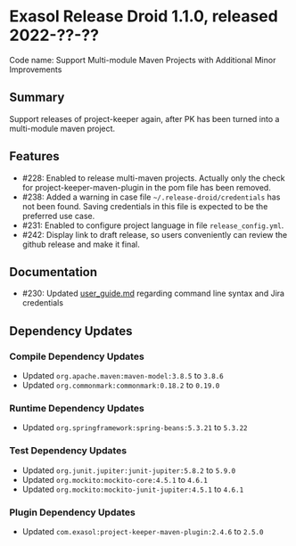 # Exasol Release Droid 1.1.0, released 2022-??-??

Code name: Support Multi-module Maven Projects with Additional Minor Improvements

## Summary

Support releases of project-keeper again, after PK has been turned into a multi-module maven project.

## Features

* #228: Enabled to release multi-maven projects.
Actually only the check for project-keeper-maven-plugin in the pom file has been removed.
* #238: Added a warning in case file `~/.release-droid/credentials` has not been found.
Saving credentials in this file is expected to be the preferred use case.
* #231: Enabled to configure project language in file `release_config.yml`.
* #242: Display link to draft release, so users conveniently can review the github release and make it final.

## Documentation

* #230: Updated [user_guide.md](../user_guide/user_guide.md) regarding command line syntax and Jira credentials

## Dependency Updates

### Compile Dependency Updates

* Updated `org.apache.maven:maven-model:3.8.5` to `3.8.6`
* Updated `org.commonmark:commonmark:0.18.2` to `0.19.0`

### Runtime Dependency Updates

* Updated `org.springframework:spring-beans:5.3.21` to `5.3.22`

### Test Dependency Updates

* Updated `org.junit.jupiter:junit-jupiter:5.8.2` to `5.9.0`
* Updated `org.mockito:mockito-core:4.5.1` to `4.6.1`
* Updated `org.mockito:mockito-junit-jupiter:4.5.1` to `4.6.1`

### Plugin Dependency Updates

* Updated `com.exasol:project-keeper-maven-plugin:2.4.6` to `2.5.0`
